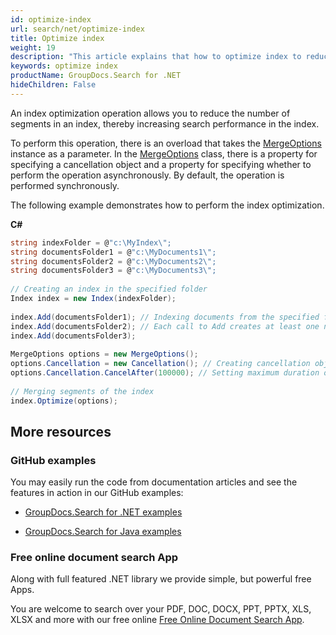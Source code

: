 ```yaml
---
id: optimize-index
url: search/net/optimize-index
title: Optimize index
weight: 19
description: "This article explains that how to optimize index to reduce the number of segments in an index."
keywords: optimize index
productName: GroupDocs.Search for .NET
hideChildren: False
---
```

An index optimization operation allows you to reduce the number of segments in an index, thereby increasing search performance in the index.

To perform this operation, there is an overload that takes the [MergeOptions](https://apireference.groupdocs.com/net/search/groupdocs.search.options/mergeoptions) instance as a parameter. In the [MergeOptions](https://apireference.groupdocs.com/net/search/groupdocs.search.options/mergeoptions) class, there is a property for specifying a cancellation object and a property for specifying whether to perform the operation asynchronously. By default, the operation is performed synchronously.

The following example demonstrates how to perform the index optimization.

**C#**

```csharp
string indexFolder = @"c:\MyIndex\";
string documentsFolder1 = @"c:\MyDocuments1\";
string documentsFolder2 = @"c:\MyDocuments2\";
string documentsFolder3 = @"c:\MyDocuments3\";
 
// Creating an index in the specified folder
Index index = new Index(indexFolder);
 
index.Add(documentsFolder1); // Indexing documents from the specified folder
index.Add(documentsFolder2); // Each call to Add creates at least one new segment in the index
index.Add(documentsFolder3);
 
MergeOptions options = new MergeOptions();
options.Cancellation = new Cancellation(); // Creating cancellation object to be able to cancel the operation
options.Cancellation.CancelAfter(100000); // Setting maximum duration of the operation to 100 seconds
 
// Merging segments of the index
index.Optimize(options);
```

## More resources

### GitHub examples

You may easily run the code from documentation articles and see the features in action in our GitHub examples:

*   [GroupDocs.Search for .NET examples](https://github.com/groupdocs-search/GroupDocs.Search-for-.NET)
    
*   [GroupDocs.Search for Java examples](https://github.com/groupdocs-search/GroupDocs.Search-for-Java)
    

### Free online document search App

Along with full featured .NET library we provide simple, but powerful free Apps.

You are welcome to search over your PDF, DOC, DOCX, PPT, PPTX, XLS, XLSX and more with our free online [Free Online Document Search App](https://products.groupdocs.app/search).
